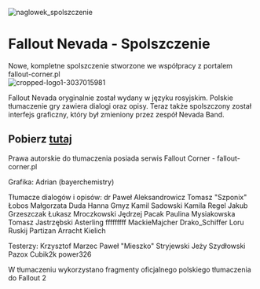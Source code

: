 ![naglowek_spolszczenie](https://github.com/user-attachments/assets/27271bcc-e74c-4292-97df-8eaa73969039)

# Fallout Nevada - Spolszczenie
Nowe, kompletne spolszczenie stworzone we współpracy z portalem fallout-corner.pl<br>
![cropped-logo1-3037015981](https://github.com/user-attachments/assets/19c6701f-d180-4222-bfca-5776293a2081)

Fallout Nevada oryginalnie został wydany w języku rosyjskim. Polskie tłumaczenie gry zawiera dialogi oraz opisy. Teraz także spolszczony został interfejs graficzny, który był zmieniony przez zespół Nevada Band. 

## Pobierz <a href="https://github.com/bayerchemistry/fallout_nevada_pl/releases/tag/fallout">tutaj</a>

Prawa autorskie do tłumaczenia posiada serwis Fallout Corner - fallout-corner.pl

Grafika:
Adrian (bayerchemistry)

Tłumacze dialogów i opisów:
dr Paweł Aleksandrowicz
Tomasz "Szponix" Łobos
Małgorzata Duda
Hanna Gmyz
Kamil Sadowski
Kamila Regel
Jakub Grzeszczak
Łukasz Mroczkowski
Jędrzej Pacak
Paulina Mysiakowska
Tomasz Jastrzębski
Asterling
fffffffff
MackieMajcher
Drako_Schiffer
Loru
Ruskij Partizan
Arracht
Kielich

Testerzy:
Krzysztof Marzec
Paweł "Mieszko" Stryjewski
Jeży Szydłowski
Pazox
Cubik2k
power326

W tłumaczeniu wykorzystano fragmenty oficjalnego polskiego tłumaczenia do Fallout 2
